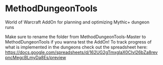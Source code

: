 # MethodDungeonTools
World of Warcraft AddOn for planning and optimizing Mythic+ dungeon runs 

Make sure to rename the folder from MethodDungeonTools-Master to MethodDungeonTools if you wanna test the AddOn!
To track progress of what is implemented in the dungeons check out the spreadsheet here:
https://docs.google.com/spreadsheets/d/162UG2gTmxgIaX0Clvl26bZa8revpncMegcBLmyDa8Es/preview
